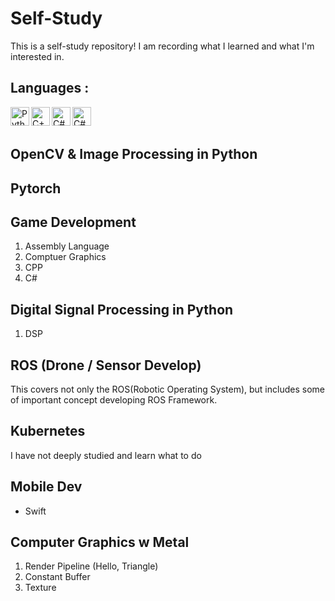 # Self-Study
This is a self-study repository! I am recording what I learned and what I'm interested in.

## Languages :
<img align="left" alt="Python" width="30px" src="https://img.icons8.com/color/48/000000/python.png" />
<img align="left" alt="C++" width="30px" src="https://img.icons8.com/color/48/000000/c-plus-plus-logo.png"/>
<img align="left" alt="C#" width="30px" src="https://img.icons8.com/color/48/000000/c-sharp-logo.png"/>
<img align="left" alt="C#" width="30px" src="https://img.icons8.com/?size=100&id=24465&format=png&color=000000"/>
<br/>
<br/>

## OpenCV & Image Processing in Python

## Pytorch

## Game Development
1. Assembly Language
2. Comptuer Graphics
3. CPP
4. C#

## Digital Signal Processing in Python
1. DSP

## ROS (Drone / Sensor Develop)
This covers not only the ROS(Robotic Operating System), but includes some of important concept developing ROS Framework.

## Kubernetes
I have not deeply studied and learn what to do 

## Mobile Dev
* Swift

## Computer Graphics w Metal
1. Render Pipeline (Hello, Triangle)
2. Constant Buffer
3. Texture
